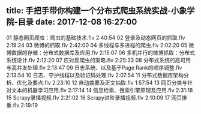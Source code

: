 title: 手把手带你构建一个分布式爬虫系统实战-小象学院-目录
date: 2017-12-08 16:27:00
---
01 静态网页爬虫：爬虫的基础技术.flv 2:40:54
02 登录及动态网页的抓取.flv 2:19:24
03 微博的抓取.flv 2:42:00
04 多线程与多进程的爬虫.flv 2:02:20
05 微博数据的存储：分布式数据库及应用.flv 2:15:07
06 多机并行的微博抓取：分布式系统设计.flv 2:12:20
07 应对反爬虫的策略.flv 2:25:33
08 分布式系统的高可用与高并发处理.flv 2:13:47
09 日志系统、以及基于Page Rank的顺序调整.flv 2:13:54
10 日志、守护线程以及验证码处理.flv 2:07:54
11 分布式数据库架构分析、优化及要点.flv 2:23:10
12 自动摘要及正文抽取.flv 1:57:54
13 网页分类与针对文本的机器学习应用.flv 2:17:14
14 信息检索、搜索引擎原理及应用.flv 2:31:18
15 Scrapy录播视频.flv 2:21:02
16 Scrapy进阶录播视频.flv 2:10:09
17 网页排重.flv 2:19:19